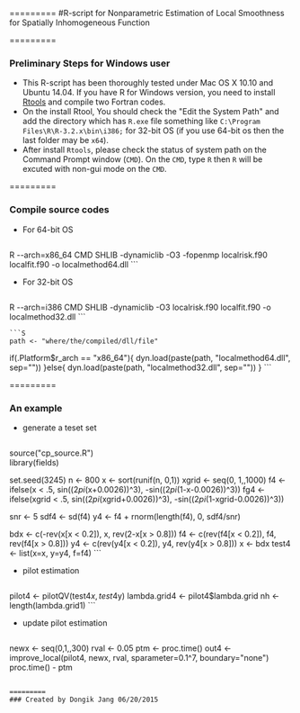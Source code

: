 =========
#R-script  for Nonparametric Estimation of Local Smoothness for Spatially Inhomogeneous Function


=========
### Preliminary Steps for Windows user
  * This R-script has been thoroughly tested under Mac OS X 10.10 and Ubuntu 14.04. If you have R for Windows version, you need to install [Rtools](http://cran.r-project.org/bin/windows/Rtools/) and compile two Fortran codes.
  * On the install Rtool, You should check the "Edit the System Path" and add the directory which has `R.exe` file something like `C:\Program Files\R\R-3.2.x\bin\i386;` for 32-bit OS (if you use 64-bit os then the last folder may be `x64`). 
  * After install `Rtools`, please check the status of system path on the Command Prompt window (`CMD`). On the `CMD`, type `R` then `R` will be excuted with non-gui mode on the `CMD`.
 
=========
### Compile source codes 
 * For 64-bit OS
 
	``` 
R --arch=x86_64 CMD SHLIB -dynamiclib -O3 -fopenmp localrisk.f90 localfit.f90  -o localmethod64.dll 
	```
 * For 32-bit OS	
	```
R --arch=i386 CMD SHLIB -dynamiclib -O3 localrisk.f90 localfit.f90 -o localmethod32.dll
	```


	```S
	path <- "where/the/compiled/dll/file"
  if(.Platform$r_arch == "x86_64"){
        dyn.load(paste(path, "localmethod64.dll", sep=""))
  }else{
        dyn.load(paste(path, "localmethod32.dll", sep=""))
  }
	```
	
=========
### An example

 * generate a teset set	
	```S
source("cp_source.R")	
library(fields)

set.seed(3245)
n <- 800
x <- sort(runif(n, 0,1))
xgrid <- seq(0, 1,,1000)
f4 <- ifelse(x < .5, sin((2*pi*(x+0.0026))^3), -sin((2*pi*(1-x-0.0026))^3))
fg4 <- ifelse(xgrid < .5, sin((2*pi*(xgrid+0.0026))^3), -sin((2*pi*(1-xgrid-0.0026))^3))

snr <- 5
sdf4 <- sd(f4)
y4 <- f4 + rnorm(length(f4), 0, sdf4/snr)

bdx <- c(-rev(x[x < 0.2]), x, rev(2-x[x > 0.8]))
f4 <- c(rev(f4[x < 0.2]), f4, rev(f4[x > 0.8]))
y4 <- c(rev(y4[x < 0.2]), y4, rev(y4[x > 0.8]))
x <- bdx
test4 <- list(x=x, y=y4, f=f4)
	```
	
 *  pilot estimation
	```S
pilot4 <- pilotQV(test4$x, test4$y)
lambda.grid4 <- pilot4$lambda.grid
nh <- length(lambda.grid1)
	```
	
 *  update pilot estimation
	```S
newx <- seq(0,1,,300)
rval <- 0.05
ptm <- proc.time()
out4 <- improve_local(pilot4, newx, rval, sparameter=0.1^7, boundary="none")
proc.time() - ptm
  ```
	
=========
### Created by Dongik Jang 06/20/2015 